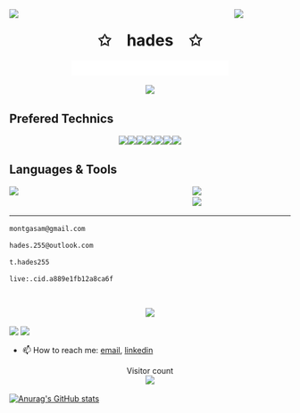 <img align="left" src="https://user-images.githubusercontent.com/65187002/144930161-2f783401-8d27-4fdf-a2f7-cc0ba32f1f1f.gif" width="20%" style="display:inline;">
<img align="right" src="https://user-images.githubusercontent.com/65187002/144930161-2f783401-8d27-4fdf-a2f7-cc0ba32f1f1f.gif" width="20%" style="display:inline;">

<div align="center">
  <h1 align="center">✩&emsp;hades&emsp;✩</h1>

<a href="#" target="_blank"><img src="./full.svg" alt="I'm a fullstack developer" width="56%" /></a>

  <img src="https://readme-typing-svg.herokuapp.com/?lines=Welcome+to+my+profile!;Have+a+look+around!&font=Kenia&color=%2336BCF7F0&center=true&size=30">
</div>

## Prefered Technics

<p align="center">
  <img src="https://media3.giphy.com/media/ln7z2eWriiQAllfVcn/200w.webp" width="100"><img src="https://i.giphy.com/media/LMt9638dO8dftAjtco/200.webp" width="100"><img src="https://i.giphy.com/media/eNAsjO55tPbgaor7ma/200w.webp" width="100"><img src="https://i.giphy.com/media/VgGthkhUvGgOit7Y9i/200.webp" width="100"><img src="https://media3.giphy.com/media/kdFc8fubgS31b8DsVu/giphy.webp" width="100"><img src="https://i.giphy.com/media/KzJkzjggfGN5Py6nkT/200.webp" width="100"><img src="https://i.giphy.com/media/IdyAQJVN2kVPNUrojM/200.webp" width="100">
</p>

## Languages & Tools

<div style="display:flex">
  <div style="width:65%;">
    <a href="https://skillicons.dev">
      <img width="98%" src="https://skillicons.dev/icons?i=aiscript,androidstudio,angular,arduino,atom,autocad,aws,azure,babel,bash,bootstrap,c,cs,cpp,cloudflare,codepen,css,d3,devto,discord,bots,django,docker,dotnet,eclipse,electron,express,fastapi,figma,firebase,flutter,gamemakerstudio,gcp,git,github,githubactions,gitlab,go,graphql,gtk,haxe,haxeflixel,heroku,hibernate,html,idea,ai,instagram,java,js,jenkins,jest,jquery,kafka,kotlin,kubernetes,laravel,linkedin,linux,md,materialui,matlab,mongodb,mysql,nestjs,nextjs,nginx,nodejs,nuxtjs,ps,php,postgres,postman,powershell,py,qt,react,reactivex,redux,regex,rocket,rollupjs,rust,sass,sqlite,stackoverflow,styledcomponents,supabase,solidity,svelte,svg,tailwind,threejs,twitter,ts,unity,vercel,vim,visualstudio,vscode,vue,webflow,webpack,wordpress,workers" />
    </a>
  </div>
  <div style="width:35%;">
    <a href="https://leetcode.com/hades255/">
      <img width="100%" src="https://leetcode.card.workers.dev/hades255?theme=dark&font=baloo&extension=null&border=2&border_radius=8">
    </a>
    <br/>
    <a href="https://github.com/hades255">
      <img width="100%" src="https://github-readme-stats.vercel.app/api/top-langs/?username=hades255&theme=dark&hide=html,css,cmake&layout=compact&langs_count=5&bg_color=101010&hide_title=true">
    </a>
  </div>
</div>

---

```
montgasam@gmail.com
```

```
hades.255@outlook.com
```

```
t.hades255
```

```
live:.cid.a889e1fb12a8ca6f
```

<br>
<p align="center">
    <img id="preview" src="https://komarev.com/ghpvc/?username=hades255&color=green">
</p>

![](https://github-profile-trophy.vercel.app/?username=hades255&theme=flat&column=-1&margin-w=8&margin-h=8)
![](https://github-readme-stats-sigma-five.vercel.app/api?username=hades255&show_icons=true&count_private=true&hide_title=true&include_all_commits=true)

- 📫 How to reach me: [email](mailto:semen.zhydenko@gmail.com), [linkedin](https://www.linkedin.com/in/zhydenko/)

<p align="center"> 
  Visitor count<br>
  <img src="https://profile-counter.glitch.me/hades255/count.svg" />
</p>

[![Anurag's GitHub stats](https://github-readme-stats.vercel.app/api?username=hades255)](https://github.com/anuraghazra/github-readme-stats)
